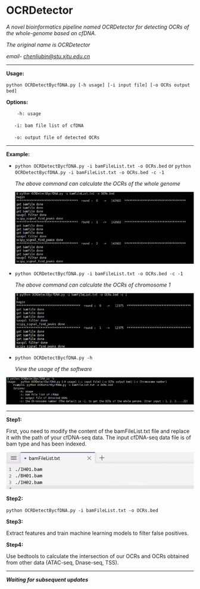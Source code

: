 # OCRDetector 
*A novel bioinformatics pipeline named OCRDetector for detecting OCRs of the whole-genome based on cfDNA.*  

*The original name is OCRDetector*

*email- chenliubin@stu.xjtu.edu.cn*  

------

**Usage:**   

```shell
python OCRDetectBycfDNA.py [-h usage] [-i input file] [-o OCRs output bed]
```

**Options:**

```shell
	-h: usage

​	-i: bam file list of cfDNA

​	-o: output file of detected OCRs
```

------

**Example:** 

- `python OCRDetectBycfDNA.py -i bamFileList.txt -o OCRs.bed` or `python OCRDetectBycfDNA.py -i bamFileList.txt -o OCRs.bed -c -1`

  *The above command can calculate the OCRs of the whole genome*

  ![image-20210408220024041](./images/figure1.png)

- `python OCRDetectBycfDNA.py -i bamFileList.txt -o OCRs.bed -c -1`

  *The above command can calculate the OCRs of chromosome 1*

  ![image-20210408220409219](./images/figure1_2.png)

- `python OCRDetectBycfDNA.py -h`

  *View the usage of the software*

![image-20210408215235338](./images/figure2.png)

------

**Step1:**

First, you need to modify the content of the bamFileList.txt file and replace it with the path of your cfDNA-seq data. The input cfDNA-seq data file is of bam type and has been indexed.

![image-20210408213119734](./images/bamFilePaths.png)

**Step2:**

`python OCRDetectBycfDNA.py -i bamFileList.txt -o OCRs.bed`

**Step3:**

Extract features and train machine learning models to filter false positives.

**Step4:**

Use bedtools to calculate the intersection of our OCRs and OCRs obtained from other data (ATAC-seq, Dnase-seq, TSS).

------

***Waiting for subsequent updates***
